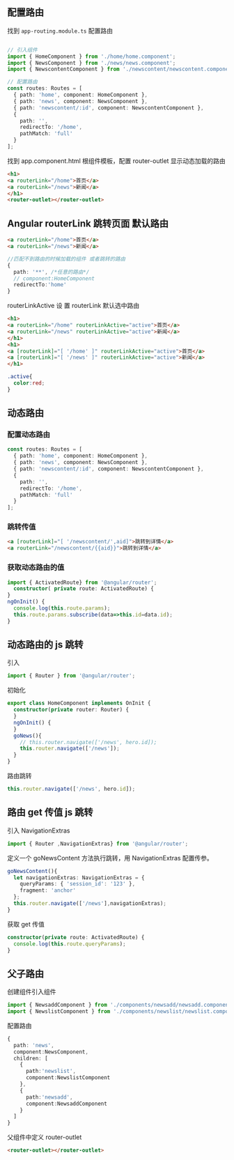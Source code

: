 ## 配置路由

找到 `app-routing.module.ts` 配置路由

```ts

// 引入组件
import { HomeComponent } from './home/home.component';
import { NewsComponent } from './news/news.component';
import { NewscontentComponent } from './newscontent/newscontent.component';

// 配置路由
const routes: Routes = [
  { path: 'home', component: HomeComponent },
  { path: 'news', component: NewsComponent },
  { path: 'newscontent/:id', component: NewscontentComponent },
  {
    path: '',
    redirectTo: '/home',
    pathMatch: 'full'
  }
];
```

找到 app.component.html 根组件模板，配置 router-outlet 显示动态加载的路由

```html
<h1>
<a routerLink="/home">首页</a>
<a routerLink="/news">新闻</a>
</h1>
<router-outlet></router-outlet>
```

## Angular routerLink 跳转页面 默认路由

```html
<a routerLink="/home">首页</a>
<a routerLink="/news">新闻</a>
```

```ts
//匹配不到路由的时候加载的组件 或者跳转的路由
{
  path: '**', /*任意的路由*/
  // component:HomeComponent
  redirectTo:'home'
}
```

routerLinkActive 设 置
routerLink 默认选中路由

```html
<h1>
<a routerLink="/home" routerLinkActive="active">首页</a>
<a routerLink="/news" routerLinkActive="active">新闻</a>
</h1>
<h1>
<a [routerLink]="[ '/home' ]" routerLinkActive="active">首页</a>
<a [routerLink]="[ '/news' ]" routerLinkActive="active">新闻</a>
</h1>
```
```css
.active{
  color:red;
}
```

## 动态路由

### 配置动态路由

```ts
const routes: Routes = [
  { path: 'home', component: HomeComponent },
  { path: 'news', component: NewsComponent },
  { path: 'newscontent/:id', component: NewscontentComponent },
  {
    path: '',
    redirectTo: '/home',
    pathMatch: 'full'
  }
];
```

### 跳转传值

```html
<a [routerLink]="[ '/newscontent/',aid]">跳转到详情</a>
<a routerLink="/newscontent/{{aid}}">跳转到详情</a>
```

### 获取动态路由的值

```ts
import { ActivatedRoute} from '@angular/router';
  constructor( private route: ActivatedRoute) {
}
ngOnInit() {
  console.log(this.route.params);
  this.route.params.subscribe(data=>this.id=data.id);
}
```

## 动态路由的 js 跳转

引入

```ts
import { Router } from '@angular/router';
```

初始化
```ts
export class HomeComponent implements OnInit {
  constructor(private router: Router) {
  }
  ngOnInit() {
  }
  goNews(){
    // this.router.navigate(['/news', hero.id]);
    this.router.navigate(['/news']);
  }
}
```

路由跳转

```ts
this.router.navigate(['/news', hero.id]);
```

## 路由 get 传值 js 跳转

引入 NavigationExtras

```ts
import { Router ,NavigationExtras} from '@angular/router';
```

定义一个 goNewsContent 方法执行跳转，用 NavigationExtras 配置传参。

```ts
goNewsContent(){
  let navigationExtras: NavigationExtras = {
    queryParams: { 'session_id': '123' },
    fragment: 'anchor'
  };
  this.router.navigate(['/news'],navigationExtras);
}
```

获取 get 传值

```ts
constructor(private route: ActivatedRoute) {
  console.log(this.route.queryParams);
}
```

## 父子路由

创建组件引入组件

```ts
import { NewsaddComponent } from './components/newsadd/newsadd.component';
import { NewslistComponent } from './components/newslist/newslist.component';
```

配置路由

```ts
{
  path: 'news',
  component:NewsComponent,
  children: [
    {
      path:'newslist',
      component:NewslistComponent
    },
    {
      path:'newsadd',
      component:NewsaddComponent
    }
  ]
}
```

父组件中定义 router-outlet

```html
<router-outlet></router-outlet>
```
